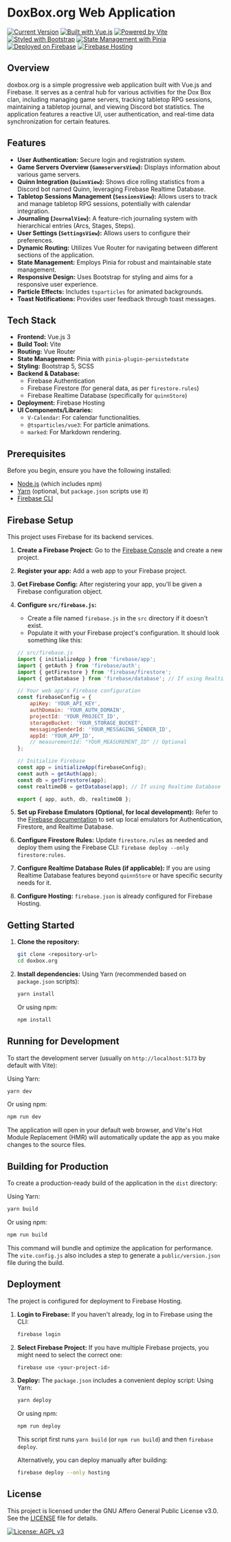 # DoxBox.org Web Application

[![Current Version](https://img.shields.io/badge/version-25.5.16-blue.svg)](package.json)
[![Built with Vue.js](https://img.shields.io/badge/built%20with-Vue.js-4FC08D.svg)](https://vuejs.org/)
[![Powered by Vite](https://img.shields.io/badge/powered%20by-Vite-646CFF.svg)](https://vitejs.dev/)
[![Styled with Bootstrap](https://img.shields.io/badge/styled%20with-Bootstrap-7952B3.svg)](https://getbootstrap.com/)
[![State Management with Pinia](https://img.shields.io/badge/state%20management-Pinia-FFD700.svg)](https://pinia.vuejs.org/)
[![Deployed on Firebase](https://img.shields.io/badge/deployed%20on-Firebase-FFCA28.svg)](https://firebase.google.com/)
[![Firebase Hosting](https://img.shields.io/badge/Firebase-Hosting-green.svg?logo=firebase)](firebase.json)

## Overview

doxbox.org is a simple progressive web application built with Vue.js and Firebase. It serves as a central hub for various activities for the Dox Box clan, including managing game servers, tracking tabletop RPG sessions, maintaining a tabletop journal, and viewing Discord bot statistics. The application features a reactive UI, user authentication, and real-time data synchronization for certain features.

## Features

-   **User Authentication:** Secure login and registration system.
-   **Game Servers Overview (`GameserversView`):** Displays information about various game servers.
-   **Quinn Integration (`QuinnView`):** Shows dice rolling statistics from a Discord bot named Quinn, leveraging Firebase Realtime Database.
-   **Tabletop Sessions Management (`SessionsView`):** Allows users to track and manage tabletop RPG sessions, potentially with calendar integration.
-   **Journaling (`JournalView`):** A feature-rich journaling system with hierarchical entries (Arcs, Stages, Steps).
-   **User Settings (`SettingsView`):** Allows users to configure their preferences.
-   **Dynamic Routing:** Utilizes Vue Router for navigating between different sections of the application.
-   **State Management:** Employs Pinia for robust and maintainable state management.
-   **Responsive Design:** Uses Bootstrap for styling and aims for a responsive user experience.
-   **Particle Effects:** Includes `tsparticles` for animated backgrounds.
-   **Toast Notifications:** Provides user feedback through toast messages.

## Tech Stack

-   **Frontend:** Vue.js 3
-   **Build Tool:** Vite
-   **Routing:** Vue Router
-   **State Management:** Pinia with `pinia-plugin-persistedstate`
-   **Styling:** Bootstrap 5, SCSS
-   **Backend & Database:**
    -   Firebase Authentication
    -   Firebase Firestore (for general data, as per `firestore.rules`)
    -   Firebase Realtime Database (specifically for `quinnStore`)
-   **Deployment:** Firebase Hosting
-   **UI Components/Libraries:**
    -   `V-Calendar`: For calendar functionalities.
    -   `@tsparticles/vue3`: For particle animations.
    -   `marked`: For Markdown rendering.

## Prerequisites

Before you begin, ensure you have the following installed:

-   [Node.js](https://nodejs.org/) (which includes npm)
-   [Yarn](https://yarnpkg.com/) (optional, but `package.json` scripts use it)
-   [Firebase CLI](https://firebase.google.com/docs/cli)

## Firebase Setup

This project uses Firebase for its backend services.

1.  **Create a Firebase Project:** Go to the [Firebase Console](https://console.firebase.google.com/) and create a new project.
2.  **Register your app:** Add a web app to your Firebase project.
3.  **Get Firebase Config:** After registering your app, you'll be given a Firebase configuration object.
4.  **Configure `src/firebase.js`:**

    -   Create a file named `firebase.js` in the `src` directory if it doesn't exist.
    -   Populate it with your Firebase project's configuration. It should look something like this:

    ```javascript
    // src/firebase.js
    import { initializeApp } from 'firebase/app';
    import { getAuth } from 'firebase/auth';
    import { getFirestore } from 'firebase/firestore';
    import { getDatabase } from 'firebase/database'; // If using Realtime Database

    // Your web app's Firebase configuration
    const firebaseConfig = {
        apiKey: 'YOUR_API_KEY',
        authDomain: 'YOUR_AUTH_DOMAIN',
        projectId: 'YOUR_PROJECT_ID',
        storageBucket: 'YOUR_STORAGE_BUCKET',
        messagingSenderId: 'YOUR_MESSAGING_SENDER_ID',
        appId: 'YOUR_APP_ID',
        // measurementId: "YOUR_MEASUREMENT_ID" // Optional
    };

    // Initialize Firebase
    const app = initializeApp(firebaseConfig);
    const auth = getAuth(app);
    const db = getFirestore(app);
    const realtimeDB = getDatabase(app); // If using Realtime Database

    export { app, auth, db, realtimeDB };
    ```

5.  **Set up Firebase Emulators (Optional, for local development):**
    Refer to the [Firebase documentation](https://firebase.google.com/docs/emulator-suite/install_and_configure) to set up local emulators for Authentication, Firestore, and Realtime Database.
6.  **Configure Firestore Rules:** Update `firestore.rules` as needed and deploy them using the Firebase CLI: `firebase deploy --only firestore:rules`.
7.  **Configure Realtime Database Rules (if applicable):** If you are using Realtime Database features beyond `quinnStore` or have specific security needs for it.
8.  **Configure Hosting:** `firebase.json` is already configured for Firebase Hosting.

## Getting Started

1.  **Clone the repository:**

    ```bash
    git clone <repository-url>
    cd doxbox.org
    ```

2.  **Install dependencies:**
    Using Yarn (recommended based on `package.json` scripts):
    ```bash
    yarn install
    ```
    Or using npm:
    ```bash
    npm install
    ```

## Running for Development

To start the development server (usually on `http://localhost:5173` by default with Vite):

Using Yarn:

```bash
yarn dev
```

Or using npm:

```bash
npm run dev
```

The application will open in your default web browser, and Vite's Hot Module Replacement (HMR) will automatically update the app as you make changes to the source files.

## Building for Production

To create a production-ready build of the application in the `dist` directory:

Using Yarn:

```bash
yarn build
```

Or using npm:

```bash
npm run build
```

This command will bundle and optimize the application for performance. The `vite.config.js` also includes a step to generate a `public/version.json` file during the build.

## Deployment

The project is configured for deployment to Firebase Hosting.

1.  **Login to Firebase:**
    If you haven't already, log in to Firebase using the CLI:

    ```bash
    firebase login
    ```

2.  **Select Firebase Project:**
    If you have multiple Firebase projects, you might need to select the correct one:

    ```bash
    firebase use <your-project-id>
    ```

3.  **Deploy:**
    The `package.json` includes a convenient deploy script:
    Using Yarn:

    ```bash
    yarn deploy
    ```

    Or using npm:

    ```bash
    npm run deploy
    ```

    This script first runs `yarn build` (or `npm run build`) and then `firebase deploy`.

    Alternatively, you can deploy manually after building:

    ```bash
    firebase deploy --only hosting
    ```

## License

This project is licensed under the GNU Affero General Public License v3.0.
See the [LICENSE](LICENSE) file for details.

[![License: AGPL v3](https://img.shields.io/badge/License-AGPL%20v3-blue.svg)](https://www.gnu.org/licenses/agpl-3.0)
